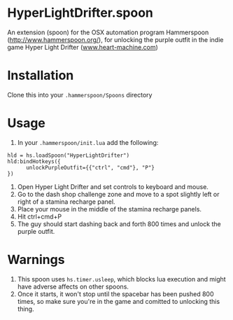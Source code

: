 # HyperLightDrifter.spoon
An extension (spoon) for the OSX automation program Hammerspoon (http://www.hammerspoon.org/), for unlocking the purple outfit in the indie game Hyper Light Drifter (www.heart-machine.com)

# Installation
Clone this into your `.hammerspoon/Spoons` directory

# Usage
1. In your `.hammerspoon/init.lua` add the following:
```
hld = hs.loadSpoon("HyperLightDrifter")
hld:bindHotkeys({
      unlockPurpleOutfit={{"ctrl", "cmd"}, "P"}
})
```
1. Open Hyper Light Drifter and set controls to keyboard and mouse.
1. Go to the dash shop challenge zone and move to a spot slightly left or right of a stamina recharge panel.
1. Place your mouse in the middle of the stamina recharge panels.
1. Hit ctrl+cmd+P
1. The guy should start dashing back and forth 800 times and unlock the purple outfit.

# Warnings
1. This spoon uses `hs.timer.usleep`, which blocks lua execution and might have adverse affects on other spoons.
1. Once it starts, it won't stop until the spacebar has been pushed 800 times, so make sure you're in the game and comitted to unlocking this thing.
